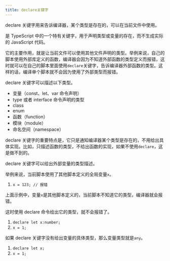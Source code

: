 ```yaml
---
title: declare关键字
---
```

declare 关键字用来告诉编译器，某个类型是存在的，可以在当前文件中使用。

是 TypeScript 中的一个特有关键字，用于声明类型或变量的存在，而不生成实际的 JavaScript 代码。

它的主要作用，就是让当前文件可以使用其他文件声明的类型。举例来说，自己的脚本使用外部库定义的函数，编译器会因为不知道外部函数的类型定义而报错，这时就可以在自己的脚本里面使用`declare`关键字，告诉编译器外部函数的类型。这样的话，编译单个脚本就不会因为使用了外部类型而报错。

declare 关键字可以描述以下类型。

- 变量（const、let、var 命令声明）
- type 或者 interface 命令声明的类型
- class
- enum
- 函数（function）
- 模块（module）
- 命名空间（namespace）

declare 关键字的重要特点是，它只是通知编译器某个类型是存在的，不用给出具体实现。比如，只描述函数的类型，不给出函数的实现，如果不使用`declare`，这是做不到的。

declare 关键字可以给出外部变量的类型描述。

举例来说，当前脚本使用了其他脚本定义的全局变量`x`。

1. `x = 123; // 报错`

上面示例中，变量`x`是其他脚本定义的，当前脚本不知道它的类型，编译器就会报错。

这时使用 declare 命令给出它的类型，就不会报错了。

1. `declare let x:number;`
2. `x = 1;`

如果 declare 关键字没有给出变量的具体类型，那么变量类型就是`any`。

1. `declare let x;`
2. `x = 1;`